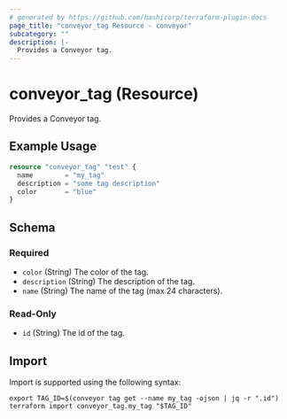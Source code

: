 ```yaml
---
# generated by https://github.com/hashicorp/terraform-plugin-docs
page_title: "conveyor_tag Resource - conveyor"
subcategory: ""
description: |-
  Provides a Conveyor tag.
---
```


# conveyor_tag (Resource)

Provides a Conveyor tag.

## Example Usage

```terraform
resource "conveyor_tag" "test" {
  name        = "my_tag"
  description = "some tag description"
  color       = "blue"
}
```

<!-- schema generated by tfplugindocs -->
## Schema

### Required

- `color` (String) The color of the tag.
- `description` (String) The description of the tag.
- `name` (String) The name of the tag (max 24 characters).

### Read-Only

- `id` (String) The id of the tag.

## Import

Import is supported using the following syntax:

```shell
export TAG_ID=$(conveyor tag get --name my_tag -ojson | jq -r ".id")
terraform import conveyor_tag.my_tag "$TAG_ID"
```
